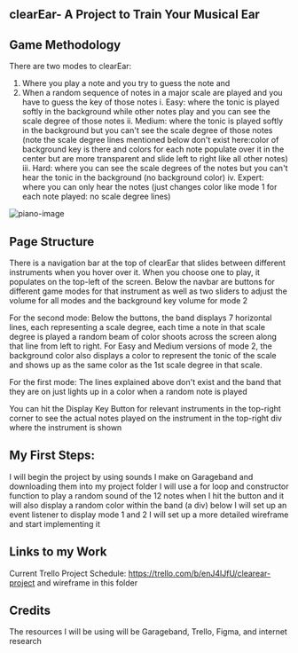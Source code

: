 ## clearEar- A Project to Train Your Musical Ear

## Game Methodology
There are two modes to clearEar:
1. Where you play a note and you try to guess the note and 
2. When a random sequence of notes in a major scale are played and you have to guess the key of those notes
    i. Easy: where the tonic is played softly in the background while other notes play and you can see the scale degree of those notes
    ii. Medium: where the tonic is played softly in the background but you can't see the scale degree of those notes (note the scale degree lines mentioned below don't exist here:color of background key is there and colors for each note populate over it in the center but are more transparent and slide left to right like all other notes)
    iii. Hard: where you can see the scale degrees of the notes but you can't hear the tonic in the background (no background color)
    iv. Expert: where you can only hear the notes (just changes color like mode 1 for each note played: no scale degree lines)

![piano-image](https://images.unsplash.com/photo-1512733596533-7b00ccf8ebaf?ixlib=rb-4.0.3&ixid=M3wxMjA3fDB8MHxwaG90by1wYWdlfHx8fGVufDB8fHx8fA%3D%3D&auto=format&fit=crop&w=2532&q=80)

## Page Structure
There is a navigation bar at the top of clearEar that slides between different instruments when you hover over it. When you choose one to play, it populates on the top-left of the screen. Below the navbar are buttons for different game modes for that instrument as well as two sliders to adjust the volume for all modes and the background key volume for mode 2

For the second mode:
Below the buttons, the band displays 7 horizontal lines, each representing a scale degree, each time a note in that scale degree is played a random beam of color shoots across the screen along that line from left to right. For Easy and Medium versions of mode 2, the background color also displays a color to represent the tonic of the scale and shows up as the same color as the 1st scale degree in that scale.

For the first mode:
The lines explained above don't exist and the band that they are on just lights up in a color when a random note is played

You can hit the Display Key Button for relevant instruments in the top-right corner to see the actual notes played on the instrument in the top-right div where the instrument is shown

## My First Steps:
I will begin the project by using sounds I make on Garageband and downloading them into my project folder
I will use a for loop and constructor function to play a random sound of the 12 notes when I hit the button and it will also display a random color within the band (a div) below 
I will set up an event listener to display mode 1 and 2
I will set up a more detailed wireframe and start implementing it

## Links to my Work

Current Trello Project Schedule: https://trello.com/b/enJ4lJfU/clearear-project and wireframe in this folder

## Credits 

The resources I will be using will be Garageband, Trello, Figma, and internet research